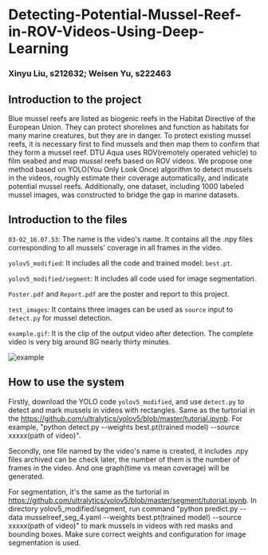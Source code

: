 # Detecting-Potential-Mussel-Reef-in-ROV-Videos-Using-Deep-Learning
### Xinyu Liu, s212632; Weisen Yu, s222463

## Introduction to the project
Blue mussel reefs are listed as biogenic reefs in the Habitat Directive of the European Union. They can protect shorelines and function as habitats for many marine creatures, but they are in danger. To protect existing mussel reefs, it is necessary first to find mussels and then map them to confirm that they form a mussel reef. DTU Aqua uses ROV(remotely operated vehicle) to film seabed and map mussel reefs based on ROV videos. We propose one method based on YOLO(You Only Look Once) algorithm to detect mussels in the videos, roughly estimate their coverage automatically, and indicate potential mussel reefs. Additionally, one dataset, including 1000 labeled mussel images, was constructed to bridge the gap in marine datasets.

## Introduction to the files

`03-02_16.07.53`: The name is the video's name. It contains all the .npy files corresponding to all mussels' coverage in all frames in the video.

`yolov5_modified`: It includes all the code and trained model: `best.pt`.

`yolov5_modified/segment`: It includes all code used for image segmentation.

`Poster.pdf` and `Report.pdf` are the poster and report to this project.

`test_images`: It contains three images can be used as `source` input to `detect.py` for mussel detection.

`example.gif`: It is the clip of the output video after detection. The complete video is very big around 8G nearly thirty minutes.

![example](https://github.com/3505473356/Detecting-Potential-Mussel-Reef-in-ROV-Videos-Using-Deep-Learning/blob/main/example.gif)

## How to use the system

Firstly, download the YOLO code `yolov5_modified`, and use `detect.py` to detect and mark mussels in videos with rectangles. Same as the turtorial in the https://github.com/ultralytics/yolov5/blob/master/tutorial.ipynb. For example, "python detect.py --weights best.pt(trained model) --source xxxxx(path of video)".

Secondly, one file named by the video's name is created, it includes .npy files archived can be check later, the number of them is the number of frames in the video. And one graph(time vs mean coverage) will be generated.

For segmentation, it's the same as the turtorial in https://github.com/ultralytics/yolov5/blob/master/segment/tutorial.ipynb. In directory yolov5_modified/segment, run command "python predict.py --data musselreef_seg_4.yaml --weights best.pt(trained model) --source xxxxx(path of video)" to mark mussels in videos with red masks and bounding boxes. Make sure correct weights and configuration for image segmentation is used.
